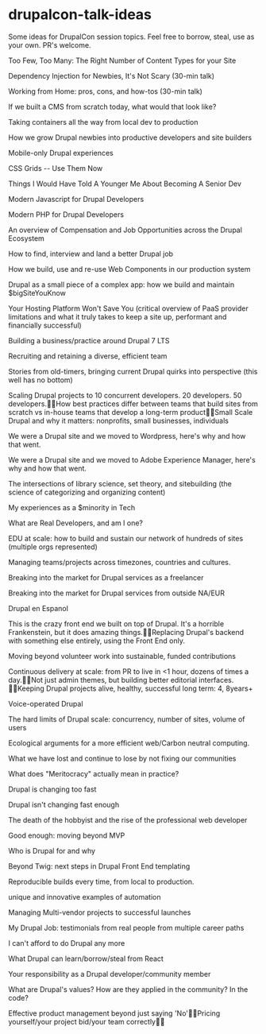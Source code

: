# drupalcon-talk-ideas
Some ideas for DrupalCon session topics. Feel free to borrow, steal, use as your own. PR's welcome.

Too Few, Too Many: The Right Number of Content Types for your Site

Dependency Injection for Newbies, It's Not Scary (30-min talk)

Working from Home: pros, cons, and how-tos (30-min talk)

If we built a CMS from scratch today, what would that look like?

Taking containers all the way from local dev to production

How we grow Drupal newbies into productive developers and site builders

Mobile-only Drupal experiences

CSS Grids -- Use Them Now

Things I Would Have Told A Younger Me About Becoming A Senior Dev

Modern Javascript for Drupal Developers

Modern PHP for Drupal Developers

An overview of Compensation and Job Opportunities across the Drupal Ecosystem

How to find, interview and land a better Drupal job

How we build, use and re-use Web Components in our production system

Drupal as a small piece of a complex app: how we build and maintain $bigSiteYouKnow

Your Hosting Platform Won't Save You (critical overview of PaaS provider limitations and what it truly takes to keep a site up, performant and financially successful)

Building a business/practice around Drupal 7 LTS

Recruiting and retaining a diverse, efficient team

Stories from old-timers, bringing current Drupal quirks into perspective (this well has no bottom)

Scaling Drupal projects to 10 concurrent developers. 20 developers. 50 developers.How best practices differ between teams that build sites from scratch vs in-house teams that develop a long-term productSmall Scale Drupal and why it matters: nonprofits, small businesses, individuals

We were a Drupal site and we moved to Wordpress, here's why and how that went.

We were a Drupal site and we moved to Adobe Experience Manager, here's why and how that went.

The intersections of library science, set theory, and sitebuilding (the science of categorizing and organizing content)

My experiences as a $minority in Tech 

What are Real Developers, and am I one?

EDU at scale: how to build and sustain our network of hundreds of sites (multiple orgs represented)

Managing teams/projects across timezones, countries and cultures. 

Breaking into the market for Drupal services as a freelancer

Breaking into the market for Drupal services from outside NA/EUR

Drupal en Espanol 

This is the crazy front end we built on top of Drupal. It's a horrible Frankenstein, but it does amazing things.Replacing Drupal's backend with something else entirely, using the Front End only. 

Moving beyond volunteer work into sustainable, funded contributions

Continuous delivery at scale: from PR to live in <1 hour, dozens of times a day.Not just admin themes, but building better editorial interfaces. Keeping Drupal projects alive, healthy, successful long term: 4, 8years+

Voice-operated Drupal

The hard limits of Drupal scale: concurrency, number of sites, volume of users

Ecological arguments for a more efficient web/Carbon neutral computing. 

What we have lost and continue to lose by not fixing our communities

What does "Meritocracy" actually mean in practice?

Drupal is changing too fast

Drupal isn't changing fast enough

The death of the hobbyist and the rise of the professional web developer

Good enough: moving beyond MVP

Who is Drupal for and why

Beyond Twig: next steps in Drupal Front End templating 

Reproducible builds every time, from local to production. 

unique and innovative examples of automation

Managing Multi-vendor projects to successful launches 

My Drupal Job: testimonials from real people from multiple career paths

I can't afford to do Drupal any more

What Drupal can learn/borrow/steal from React

Your responsibility as a Drupal developer/community member

What are Drupal's values? How are they applied in the community? In the code?

Effective product management beyond just saying 'No'Pricing yourself/your project bid/your team correctly

